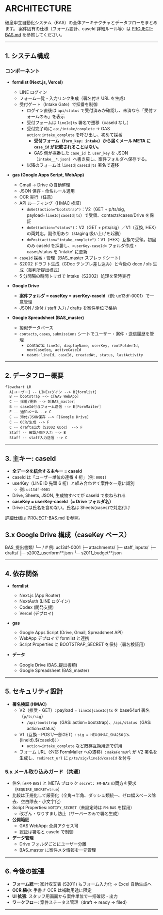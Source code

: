 # ARCHITECTURE

破産申立自動化システム（BAS）の全体アーキテクチャとデータフローをまとめます。
案件固有の仕様（フォーム設計、caseId 詳細ルール等）は [PROJECT-BAS.md](PROJECT-BAS.md) を参照してください。

---

## 1. システム構成

### コンポーネント

- **formlist (Next.js, Vercel)**

  - LINE ログイン
  - フォーム一覧・入力リンク生成（署名付き URL を生成）
  - 受付ゲート（Intake Gate）で採番を制御
    - ログイン直後は `api/status` で受付済みか確認し、未済なら「受付フォームのみ」を表示
    - 受付フォームは `lineId|ts` 署名で遷移（caseId なし）
    - 受付完了時に `api/intake/complete` → GAS `action:intake_complete` を呼び出し、初めて採番
      - **受付フォーム（`form_key: intake`）から届くメール META に `case_id` が記載されることはない。**
      - GAS 側が採番した `case_id` と `user_key` を JSON（`intake__*.json`）へ書き戻し、案件フォルダへ保存する。
    - 以降のフォームは `lineId|caseId|ts` 署名で遷移

- **gas (Google Apps Script, WebApp)**

  - Gmail → Drive の自動整理
  - JSON 保存・命名ルール適用
  - OCR 実行（任意）
  - API ルーティング（HMAC 検証）
    - `doGet(action="bootstrap")`：V2（GET + p/ts/sig, payload=`lineId|caseId|ts`）で受領、contacts/cases/Drive を保証
    - `doGet(action="status")`：V2（GET + p/ts/sig）／V1（互換, HEX）の両対応。副作用あり（staging 吸い上げを起動）
    - `doPost(action="intake_complete")`：V1（HEX）互換で受領。初回のみ caseId を採番し、`<userKey-caseId>` フォルダ作成・cases/status を 'intake' に更新
  - `caseId` 採番・管理（BAS_master スプレッドシート）
  - S2002 ドラフト生成（GDoc テンプレ差し込み）と今後の docx / xls 生成（裁判所提出様式）
  - 5 分間隔の時間トリガで Intake（S2002）処理を常時実行

- **Google Drive**

  - **案件フォルダ = caseKey = userKey-caseId**（例: uc13df-0001）で一意管理
  - JSON / 添付 / staff 入力 / drafts を案件単位で格納

- **Google Spreadsheet (BAS_master)**
  - 擬似データベース
  - `contacts`, `cases`, `submissions` シートでユーザー・案件・送信履歴を管理
    - contacts: `lineId, displayName, userKey, rootFolderId, nextCaseSeq, activeCaseId`
    - cases: `lineId, caseId, createdAt, status, lastActivity`

---

## 2. データフロー概要

```mermaid
flowchart LR
  A[ユーザー] -- LINEログイン --> B[formlist]
  B -- bootstrap --> C[GAS WebApp]
  C -- 採番/更新 --> D[BAS_master]
  B -- caseId付与フォーム送信 --> E[FormMailer]
  E -- 通知メール --> C
  C -- 添付/JSON保存 --> F[Google Drive]
  C -- OCR/生成 --> F
  C -- drafts出力（S2002 GDoc） --> F
  Staff -- 確認/修正入力 --> B
  Staff -- staff入力送信 --> C
```

---

## 3. 主キー: caseId

- **全データを統合する主キー = caseId**
- caseId は「ユーザー単位の連番 4 桁」（例: `0001`）
- userKey（LINE ID 先頭 6 桁）と組み合わせて案件を一意に識別
  - 例: `uc13df-0001`
- Drive, Sheets, JSON, 生成物すべてが caseId で束ねられる
- **caseKey = userKey-caseId（= Drive フォルダ名）**
- Drive には氏名を含めない。氏名は Sheets(cases)で対応付け

詳細仕様は [PROJECT-BAS.md](PROJECT-BAS.md#3-caseid-仕様) を参照。

## 3.x Google Drive 構成（caseKey ベース）

BAS\_提出書類/
└─ <caseKey>/ # 例: uc13df-0001
├─ attachments/
├─ staff_inputs/
├─ drafts/
├─ s2002_userform**<submissionId>.json
└─ s2011_budget**<submissionId>.json

---

## 4. 依存関係

- **formlist**

  - Next.js (App Router)
  - NextAuth (LINE ログイン)
  - Codex (開発支援)
  - Vercel (デプロイ)

- **gas**

  - Google Apps Script (Drive, Gmail, Spreadsheet API)
  - WebApp デプロイで formlist と連携
  - Script Properties に BOOTSTRAP_SECRET を保持（署名検証用）

- **データ**
  - Google Drive (BAS\_提出書類)
  - Google Spreadsheet (BAS_master)

---

## 5. セキュリティ設計

- **署名検証 (HMAC)**
  - V2（推奨・GET）: payload = `lineId|caseId|ts` を base64url 署名（`p/ts/sig`）
    - `/api/bootstrap`（GAS: action=bootstrap）、`/api/status`（GAS: action=status）
  - V1（互換・POST/一部GET）: `sig = HEX(HMAC_SHA256(`${ts}.${lineId}.${caseId}`))`
    - `action=intake_complete` など既存互換用途で併用
  - フォーム URL（外部 FormMailer への遷移）: `makeFormUrl` が V2 署名を生成し、`redirect_url` に `p/ts/sig/lineId/caseId` を付与

### 5.x メール取り込みガード（共通）

- 件名 `[#FM-BAS]` と META ブロック `secret: FM-BAS` の両方を要求（`REQUIRE_SECRET=true`）
- 比較は正規化して厳密化（全角→半角、ダッシュ類統一、ゼロ幅スペース除去、空白除去・小文字化）
- Script Properties: `NOTIFY_SECRET`（未設定時は `FM-BAS` を採用）
  - 改ざん・なりすまし防止（サーバーのみで署名生成）
- **公開範囲**
  - GAS WebApp: 全員アクセス可
  - 認証は署名と caseId で制御
- **データ管理**
  - Drive フォルダごとにユーザー分離
  - BAS_master に案件メタ情報を一元管理

---

## 6. 今後の拡張

- **フォーム統一**: 家計収支表 (S2011) もフォーム入力化 → Excel 自動生成へ
- **OCR 縮小**: 手書き OCR は補助用途に限定
- **UI 拡張**: スタッフ用画面から案件単位で一括確認・出力
- **ワークフロー**: 案件ステータス管理（draft → ready → filed）

---
